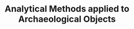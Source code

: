 ---
title: Analytical Methods applied to Archaeological Objects
lehrende:  Colini, Claudia
einrichtung: Universität Hamburg
stadt: Hamburg
studiengang: Klassische Archäologie 
lv-typ: Übung
lv-sparche: English
link: https://www.kulturwissenschaften.uni-hamburg.de/ka/pdfetc/vorles/2024-25-wise-ka-vv.pdf

zielgruppe:
  - BA
  - MA

inhalte:
  - Dig. Methoden & Theorien 
  - Digitale Datenauswertung
  - Digital Mikroskopie
  - Röntgenfluoreszenzanalyse
  
beschreibung: The course will focus on the application of microscopy, X-Ray Fluorescence (XRF), Infrared spectroscopy (FTIR), Raman spectroscopy, NIR-UV Reflectance Spectroscopy, and NIR Reflectography to archaeological objects. A short introduction to the fundamentals of the methods will be followed by practical demonstration and exercises with the equipment hosted at the CSMC on mock-ups and original materials. The data will be evaluated, using the appropriate software, mathematical applications and reference database. Dichotomies such as portable vs. bench equipment, destructive vs. non-destructive and invasive vs. non-invasive methods will be discussed, as well as themstrategies and methods for ethical sampling and micro-sampling.
---